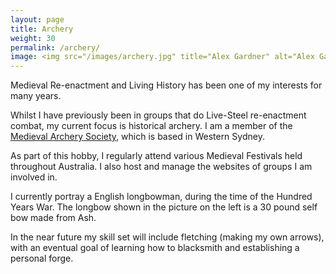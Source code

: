 ```yaml
---
layout: page
title: Archery
weight: 30
permalink: /archery/
image: <img src="/images/archery.jpg" title="Alex Gardner" alt="Alex Gardner">
---
```


Medieval Re-enactment and Living History has been one of my interests for many years.

Whilst I have previously been in groups that do Live-Steel re-enactment combat, my current focus is historical archery. I am a member of the [Medieval Archery Society](https://medievalarchery.org.au/), which is based in Western Sydney.

As part of this hobby, I regularly attend various Medieval Festivals held throughout Australia. I also host and manage the websites of groups I am involved in.

I currently portray a English longbowman, during the time of the Hundred Years War. The longbow shown in the picture on the left is a 30 pound self bow made from Ash.

In the near future my skill set will include fletching (making my own arrows), with an eventual goal of learning how to blacksmith and establishing a personal forge.
